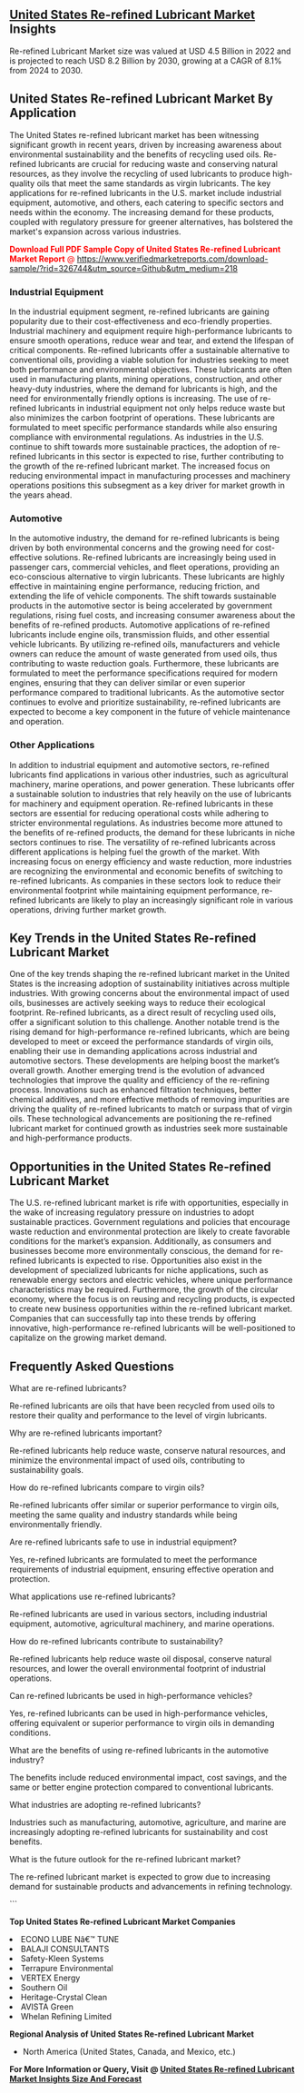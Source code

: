 <h2><a href="https://www.verifiedmarketreports.com/download-sample/?rid=326744&amp;utm_source=Github&amp;utm_medium=218" target="_blank">United States Re-refined Lubricant Market</a> Insights</h2><p>Re-refined Lubricant Market size was valued at USD 4.5 Billion in 2022 and is projected to reach USD 8.2 Billion by 2030, growing at a CAGR of 8.1% from 2024 to 2030.</p><p> <h2>United States Re-refined Lubricant Market By Application</h2> <p>The United States re-refined lubricant market has been witnessing significant growth in recent years, driven by increasing awareness about environmental sustainability and the benefits of recycling used oils. Re-refined lubricants are crucial for reducing waste and conserving natural resources, as they involve the recycling of used lubricants to produce high-quality oils that meet the same standards as virgin lubricants. The key applications for re-refined lubricants in the U.S. market include industrial equipment, automotive, and others, each catering to specific sectors and needs within the economy. The increasing demand for these products, coupled with regulatory pressure for greener alternatives, has bolstered the market's expansion across various industries. <p><span class=""><span style="color: #ff0000;"><strong>Download Full PDF Sample Copy of United States Re-refined Lubricant Market Report</strong> @ </span><a href="https://www.verifiedmarketreports.com/download-sample/?rid=326744&amp;utm_source=Github&amp;utm_medium=218" target="_blank">https://www.verifiedmarketreports.com/download-sample/?rid=326744&amp;utm_source=Github&amp;utm_medium=218</a></span></p> <h3>Industrial Equipment</h3> <p>In the industrial equipment segment, re-refined lubricants are gaining popularity due to their cost-effectiveness and eco-friendly properties. Industrial machinery and equipment require high-performance lubricants to ensure smooth operations, reduce wear and tear, and extend the lifespan of critical components. Re-refined lubricants offer a sustainable alternative to conventional oils, providing a viable solution for industries seeking to meet both performance and environmental objectives. These lubricants are often used in manufacturing plants, mining operations, construction, and other heavy-duty industries, where the demand for lubricants is high, and the need for environmentally friendly options is increasing. The use of re-refined lubricants in industrial equipment not only helps reduce waste but also minimizes the carbon footprint of operations. These lubricants are formulated to meet specific performance standards while also ensuring compliance with environmental regulations. As industries in the U.S. continue to shift towards more sustainable practices, the adoption of re-refined lubricants in this sector is expected to rise, further contributing to the growth of the re-refined lubricant market. The increased focus on reducing environmental impact in manufacturing processes and machinery operations positions this subsegment as a key driver for market growth in the years ahead.</p> <h3>Automotive</h3> <p>In the automotive industry, the demand for re-refined lubricants is being driven by both environmental concerns and the growing need for cost-effective solutions. Re-refined lubricants are increasingly being used in passenger cars, commercial vehicles, and fleet operations, providing an eco-conscious alternative to virgin lubricants. These lubricants are highly effective in maintaining engine performance, reducing friction, and extending the life of vehicle components. The shift towards sustainable products in the automotive sector is being accelerated by government regulations, rising fuel costs, and increasing consumer awareness about the benefits of re-refined products. Automotive applications of re-refined lubricants include engine oils, transmission fluids, and other essential vehicle lubricants. By utilizing re-refined oils, manufacturers and vehicle owners can reduce the amount of waste generated from used oils, thus contributing to waste reduction goals. Furthermore, these lubricants are formulated to meet the performance specifications required for modern engines, ensuring that they can deliver similar or even superior performance compared to traditional lubricants. As the automotive sector continues to evolve and prioritize sustainability, re-refined lubricants are expected to become a key component in the future of vehicle maintenance and operation.</p> <h3>Other Applications</h3> <p>In addition to industrial equipment and automotive sectors, re-refined lubricants find applications in various other industries, such as agricultural machinery, marine operations, and power generation. These lubricants offer a sustainable solution to industries that rely heavily on the use of lubricants for machinery and equipment operation. Re-refined lubricants in these sectors are essential for reducing operational costs while adhering to stricter environmental regulations. As industries become more attuned to the benefits of re-refined products, the demand for these lubricants in niche sectors continues to rise. The versatility of re-refined lubricants across different applications is helping fuel the growth of the market. With increasing focus on energy efficiency and waste reduction, more industries are recognizing the environmental and economic benefits of switching to re-refined lubricants. As companies in these sectors look to reduce their environmental footprint while maintaining equipment performance, re-refined lubricants are likely to play an increasingly significant role in various operations, driving further market growth.</p> <h2>Key Trends in the United States Re-refined Lubricant Market</h2> <p>One of the key trends shaping the re-refined lubricant market in the United States is the increasing adoption of sustainability initiatives across multiple industries. With growing concerns about the environmental impact of used oils, businesses are actively seeking ways to reduce their ecological footprint. Re-refined lubricants, as a direct result of recycling used oils, offer a significant solution to this challenge. Another notable trend is the rising demand for high-performance re-refined lubricants, which are being developed to meet or exceed the performance standards of virgin oils, enabling their use in demanding applications across industrial and automotive sectors. These developments are helping boost the market’s overall growth. Another emerging trend is the evolution of advanced technologies that improve the quality and efficiency of the re-refining process. Innovations such as enhanced filtration techniques, better chemical additives, and more effective methods of removing impurities are driving the quality of re-refined lubricants to match or surpass that of virgin oils. These technological advancements are positioning the re-refined lubricant market for continued growth as industries seek more sustainable and high-performance products.</p> <h2>Opportunities in the United States Re-refined Lubricant Market</h2> <p>The U.S. re-refined lubricant market is rife with opportunities, especially in the wake of increasing regulatory pressure on industries to adopt sustainable practices. Government regulations and policies that encourage waste reduction and environmental protection are likely to create favorable conditions for the market’s expansion. Additionally, as consumers and businesses become more environmentally conscious, the demand for re-refined lubricants is expected to rise. Opportunities also exist in the development of specialized lubricants for niche applications, such as renewable energy sectors and electric vehicles, where unique performance characteristics may be required. Furthermore, the growth of the circular economy, where the focus is on reusing and recycling products, is expected to create new business opportunities within the re-refined lubricant market. Companies that can successfully tap into these trends by offering innovative, high-performance re-refined lubricants will be well-positioned to capitalize on the growing market demand.</p> <h2>Frequently Asked Questions</h2> <p>What are re-refined lubricants?</p> <p>Re-refined lubricants are oils that have been recycled from used oils to restore their quality and performance to the level of virgin lubricants.</p> <p>Why are re-refined lubricants important?</p> <p>Re-refined lubricants help reduce waste, conserve natural resources, and minimize the environmental impact of used oils, contributing to sustainability goals.</p> <p>How do re-refined lubricants compare to virgin oils?</p> <p>Re-refined lubricants offer similar or superior performance to virgin oils, meeting the same quality and industry standards while being environmentally friendly.</p> <p>Are re-refined lubricants safe to use in industrial equipment?</p> <p>Yes, re-refined lubricants are formulated to meet the performance requirements of industrial equipment, ensuring effective operation and protection.</p> <p>What applications use re-refined lubricants?</p> <p>Re-refined lubricants are used in various sectors, including industrial equipment, automotive, agricultural machinery, and marine operations.</p> <p>How do re-refined lubricants contribute to sustainability?</p> <p>Re-refined lubricants help reduce waste oil disposal, conserve natural resources, and lower the overall environmental footprint of industrial operations.</p> <p>Can re-refined lubricants be used in high-performance vehicles?</p> <p>Yes, re-refined lubricants can be used in high-performance vehicles, offering equivalent or superior performance to virgin oils in demanding conditions.</p> <p>What are the benefits of using re-refined lubricants in the automotive industry?</p> <p>The benefits include reduced environmental impact, cost savings, and the same or better engine protection compared to conventional lubricants.</p> <p>What industries are adopting re-refined lubricants?</p> <p>Industries such as manufacturing, automotive, agriculture, and marine are increasingly adopting re-refined lubricants for sustainability and cost benefits.</p> <p>What is the future outlook for the re-refined lubricant market?</p> <p>The re-refined lubricant market is expected to grow due to increasing demand for sustainable products and advancements in refining technology.</p> ```</p><p><strong>Top United States Re-refined Lubricant Market Companies</strong></p><div data-test-id=""><p><li>ECONO LUBE Nâ€™ TUNE</li><li> BALAJI CONSULTANTS</li><li> Safety-Kleen Systems</li><li> Terrapure Environmental</li><li> VERTEX Energy</li><li> Southern Oil</li><li> Heritage-Crystal Clean</li><li> AVISTA Green</li><li> Whelan Refining Limited</li></p><div><strong>Regional Analysis of&nbsp;United States Re-refined Lubricant Market</strong></div><ul><li dir="ltr"><p dir="ltr">North America&nbsp;(United States, Canada, and Mexico, etc.)</p></li></ul><p><strong>For More Information or Query, Visit @&nbsp;</strong><strong><a href="https://www.verifiedmarketreports.com/product/re-refined-lubricant-market/?utm_source=Github&amp;utm_medium=218" target="_blank">United States Re-refined Lubricant Market Insights Size And Forecast</a></strong></p></div>
